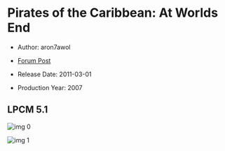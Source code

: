 # Pirates of the Caribbean: At Worlds End

* Author: aron7awol

* [Forum Post](https://www.avsforum.com/threads/bass-eq-for-filtered-movies.2995212/post-57017956)

* Release Date: 2011-03-01
* Production Year: 2007

## LPCM 5.1

![img 0](https://i.imgur.com/gaZCsKP.jpg)

![img 1](https://i.imgur.com/6ST3shQ.jpg)

